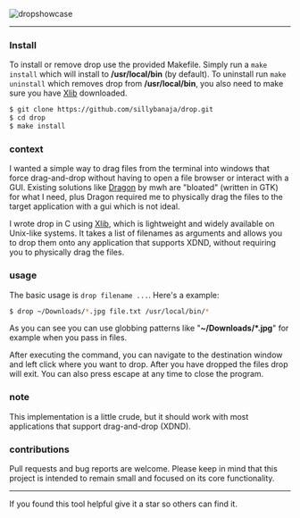 ![dropshowcase](https://github.com/sillybanaja/drop/assets/132526605/ec6c36c4-08eb-48a3-ac4a-af749faa6093)

---
### Install
To install or remove drop use the provided Makefile. Simply run a `make install` which
will install to **/usr/local/bin** (by default). To uninstall run `make uninstall` which
removes drop from **/usr/local/bin**, you also need to make sure you have [Xlib](https://en.wikipedia.org/wiki/Xlib) downloaded.
```sh
$ git clone https://github.com/sillybanaja/drop.git
$ cd drop
$ make install
```
### context
I wanted a simple way to drag files from the terminal into windows that force
drag-and-drop without having to open a file browser or interact with a GUI.
Existing solutions like [Dragon](https://github.com/mwh/dragon) by mwh are "bloated" (written in GTK) for what I
need, plus Dragon required me to physically drag the files to the target application with
a gui which is not ideal.

I wrote drop in C using [Xlib](https://en.wikipedia.org/wiki/Xlib), which is lightweight and widely available on
Unix-like systems. It takes a list of filenames as arguments and allows you to
drop them onto any application that supports XDND, without requiring you to physically
drag the files.

### usage
The basic usage is `drop filename ...`. Here's a example:
```sh
$ drop ~/Downloads/*.jpg file.txt /usr/local/bin/*
```
As you can see you can use globbing patterns like "**~/Downloads/*.jpg**" for example when
you pass in files.

After executing the command, you can navigate to the destination window and left click where you want to drop. After
you have dropped the files drop will exit. You can also press escape at any time to close the program.

### note
This implementation is a little crude, but it should work with most
applications that support drag-and-drop (XDND).

### contributions
Pull requests and bug reports are welcome. Please keep in mind that this project
is intended to remain small and focused on its core functionality. 

---

If you found this tool helpful give it a star so others can find it.

